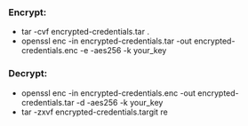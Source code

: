 ### Encrypt:
- tar -cvf encrypted-credentials.tar .
- openssl enc -in encrypted-credentials.tar -out encrypted-credentials.enc -e -aes256 -k your_key

### Decrypt:
- openssl enc -in encrypted-credentials.enc -out encrypted-credentials.tar -d -aes256 -k your_key
- tar -zxvf encrypted-credentials.targit re
